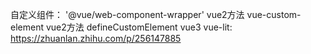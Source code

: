 
自定义组件：
    '@vue/web-component-wrapper'  vue2方法
    vue-custom-element  vue2方法
    defineCustomElement vue3
    vue-lit: https://zhuanlan.zhihu.com/p/256147885
    
